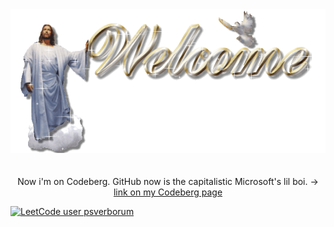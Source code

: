 <div align="center">
  <img src="https://github.com/psverborum/psverborum/blob/main/sg7bdf6aaizc40kb.D.0.welcome.gif?raw=true" style="max-width: 100%;" alt="WELL CUM!" />
  <br />
  <br />
  <br />
  Now i'm on Codeberg. GitHub now is the capitalistic Microsoft's lil boi. -> <a href="https://codeberg.org/verborum">
  link on my Codeberg page
</a>
</div>

[![LeetCode user psverborum](https://img.shields.io/badge/dynamic/json?style=for-the-badge&labelColor=black&color=%23ffa116&label=LEETCODE%20PWNED&query=solvedOverTotal&url=https%3A%2F%2Fleetcode-badge.vercel.app%2Fapi%2Fusers%2Fpsverborum&logo=leetcode&logoColor=yellow)](https://leetcode.com/psverborum/)
